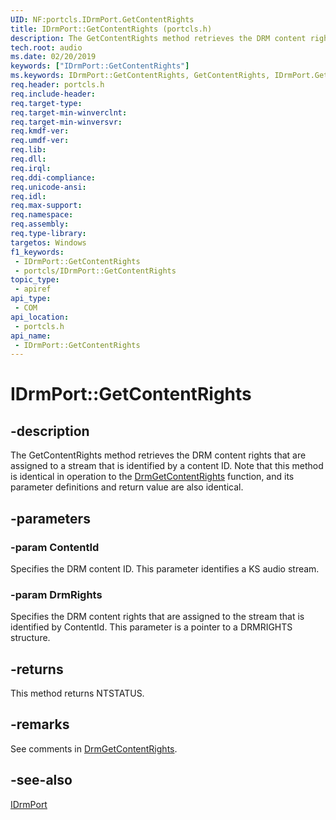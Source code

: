 ```yaml
---
UID: NF:portcls.IDrmPort.GetContentRights
title: IDrmPort::GetContentRights (portcls.h)
description: The GetContentRights method retrieves the DRM content rights that are assigned to a stream that is identified by a content ID.
tech.root: audio
ms.date: 02/20/2019
keywords: ["IDrmPort::GetContentRights"]
ms.keywords: IDrmPort::GetContentRights, GetContentRights, IDrmPort.GetContentRights, IDrmPort::GetContentRights, IDrmPort.GetContentRights
req.header: portcls.h
req.include-header: 
req.target-type: 
req.target-min-winverclnt: 
req.target-min-winversvr: 
req.kmdf-ver: 
req.umdf-ver: 
req.lib: 
req.dll: 
req.irql: 
req.ddi-compliance: 
req.unicode-ansi: 
req.idl: 
req.max-support: 
req.namespace: 
req.assembly: 
req.type-library: 
targetos: Windows
f1_keywords:
 - IDrmPort::GetContentRights
 - portcls/IDrmPort::GetContentRights
topic_type:
 - apiref
api_type:
 - COM
api_location:
 - portcls.h
api_name:
 - IDrmPort::GetContentRights
---
```


# IDrmPort::GetContentRights


## -description

The GetContentRights method retrieves the DRM content rights that are assigned to a stream that is identified by a content ID. Note that this method is identical in operation to the [DrmGetContentRights](../drmk/nf-drmk-drmgetcontentrights.md) function, and its parameter definitions and return value are also identical.

## -parameters

### -param ContentId

Specifies the DRM content ID. This parameter identifies a KS audio stream.

### -param DrmRights

Specifies the DRM content rights that are assigned to the stream that is identified by ContentId. This parameter is a pointer to a DRMRIGHTS structure.

## -returns

This method returns NTSTATUS.

## -remarks

See comments in [DrmGetContentRights](../drmk/nf-drmk-drmgetcontentrights.md).

## -see-also

[IDrmPort](nn-portcls-idrmport.md)

